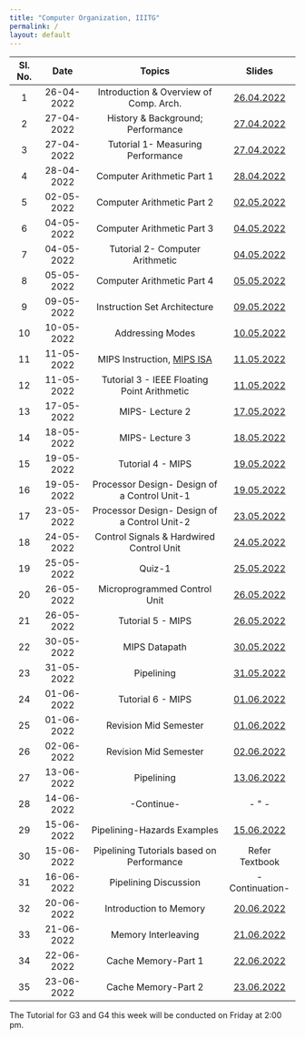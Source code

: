 ```yaml
---
title: "Computer Organization, IIITG"
permalink: /
layout: default
---
```

| Sl. No. | Date    | Topics  | Slides   |
|:---:|:-----------------:|:----------------------------------------------------------------------:|:--------------------------:|
| 1   | 26-04-2022   | Introduction & Overview of Comp. Arch.      | [26.04.2022](https://drive.google.com/file/d/1OTT2f7ZHPYsKctRPWXaJGbbnaZ7aOk7Q/view?usp=sharing)|
| 2   | 27-04-2022   | History & Background; Performance           |  [27.04.2022](https://drive.google.com/file/d/1OvUjXZD7jPp3JEolteK2hdTt8hF7DsBc/view?usp=sharing)|
| 3   | 27-04-2022   | Tutorial 1- Measuring Performance           |  [27.04.2022](https://drive.google.com/file/d/1oz5ENdr1jEoEYtUfdVWlfZpiiFGkTpyt/view?usp=sharing)|
| 4   | 28-04-2022   | Computer Arithmetic Part 1                  |  [28.04.2022](https://drive.google.com/file/d/1mg6j-cIfr-p8D5Xn-aWD06tN_v1Y1jRP/view?usp=sharing)|
| 5   | 02-05-2022   | Computer Arithmetic Part 2                  |  [02.05.2022](https://drive.google.com/file/d/1TaPuCs-61q65sb2OM-W8-xhwDMXo4MeG/view?usp=sharing)|
| 6   | 04-05-2022   | Computer Arithmetic Part 3                  |  [04.05.2022](https://drive.google.com/file/d/1dFDUL743jYgJIO2UhAICQ2DZdxWGcXeo/view?usp=sharing)|
| 7   | 04-05-2022   | Tutorial 2- Computer Arithmetic             |  [04.05.2022](https://drive.google.com/file/d/1hT5TV3FF6Vp67eeZTv_4Nws-1pDzN1ts/view?usp=sharing)|
| 8   | 05-05-2022   | Computer Arithmetic Part 4                  |  [05.05.2022](https://drive.google.com/file/d/16y76uyucVCJOjf1Ds2tzLztph-BA_aAa/view?usp=sharing)|
| 9   | 09-05-2022   | Instruction Set Architecture                |  [09.05.2022](https://drive.google.com/file/d/1eXkAvTe2KaEMu3xJbSE1ykGC297TJDv_/view?usp=sharing)|
| 10  | 10-05-2022   | Addressing Modes                            |  [10.05.2022](https://drive.google.com/file/d/1sz8bXBkJ0EGMGDaRgK4-_PQdLOKarcRV/view?usp=sharing)|
| 11  | 11-05-2022   | MIPS Instruction, [MIPS ISA](https://drive.google.com/file/d/1_DzUWyY0eYzyKRLPTE8c6bL23EqBsNW0/view?usp=sharing)                           |  [11.05.2022](https://drive.google.com/file/d/1pan4XlSzDke73T0x6VQ3gVw5ctpHnhv1/view?usp=sharing)|
| 12  | 11-05-2022   | Tutorial 3 - IEEE Floating Point Arithmetic |  [11.05.2022](https://drive.google.com/file/d/17QcFmrMgoIxCsg9RaGeO-obySuPF9_Pq/view?usp=sharing)|
| 13  | 17-05-2022   | MIPS- Lecture 2                             |  [17.05.2022](https://drive.google.com/file/d/1eUNaxWg7VI76s2O72cLYr3kQeow_I2mV/view?usp=sharing)|
| 14  | 18-05-2022   | MIPS- Lecture 3                             |  [18.05.2022](https://drive.google.com/file/d/1b-Dv4xJmeUuNWkz7CmaC1lIyQQSnZwOh/view?usp=sharing)|
| 15  | 19-05-2022   | Tutorial 4 - MIPS                           |  [19.05.2022](https://drive.google.com/file/d/1tucMNwNCg8yybHoQPBaqonoY_rvm_4SJ/view?usp=sharing)|
| 16  | 19-05-2022   | Processor Design- Design of a Control Unit-1|  [19.05.2022](https://drive.google.com/file/d/1prEwQxm1NWLBd22wHGs5O6OsYuCNv4eE/view?usp=sharing)|
| 17  | 23-05-2022   | Processor Design- Design of a Control Unit-2|  [23.05.2022](https://drive.google.com/file/d/1aX0Vrv7A14JXPbHbwkoI10Wzl4u7M6F5/view?usp=sharing)|
| 18  | 24-05-2022   | Control Signals & Hardwired Control Unit    |  [24.05.2022](https://drive.google.com/file/d/1ocVsZ_ed7C9KWQHO_kBzfp7ZemLixiQk/view?usp=sharing)|
| 19  | 25-05-2022   | Quiz-1|  [25.05.2022]()                     |
| 20  | 26-05-2022   | Microprogrammed Control Unit                |  [26.05.2022](https://drive.google.com/file/d/1Gy98bp0rumuZGW1bcy4umG81gYhlQAUa/view?usp=sharing)|
| 21  | 26-05-2022   | Tutorial 5 - MIPS                           |  [26.05.2022](https://drive.google.com/file/d/1mnPWKgPcKpGI_kiNPs6VsWz6_MeF9236/view?usp=sharing)|
| 22  | 30-05-2022   | MIPS Datapath                               |  [30.05.2022](https://drive.google.com/file/d/1JHqUtGhG7Zse6Cqp6OuC7euQ6srSrtrS/view?usp=sharing)|
| 23  | 31-05-2022   | Pipelining                                  |  [31.05.2022](https://drive.google.com/file/d/1jEV2iDHEVEBsF5hu85avyHzQDM8tV9A5/view?usp=sharing)|
| 24  | 01-06-2022   | Tutorial 6 - MIPS                           |  [01.06.2022](https://drive.google.com/file/d/1SG3iPIJWDdImaf9CvYufWrM_3dWu6sAx/view?usp=sharing)|
| 25  | 01-06-2022   | Revision Mid Semester                       | [01.06.2022]()|
| 26  | 02-06-2022   | Revision Mid Semester                       | [02.06.2022]()|
| 27  | 13-06-2022   | Pipelining                                  | [13.06.2022](https://drive.google.com/file/d/15en4aqXXWMSdi7wGsHWLIlySDXB4JlvC/view?usp=sharing)|
| 28  | 14-06-2022   | -Continue-                                  | - " -|
| 29  | 15-06-2022   | Pipelining-Hazards Examples                 | [15.06.2022](https://drive.google.com/file/d/19Z3rEF53G-o66fPcXvDHONucA10lPOcS/view?usp=sharing)|
| 30  | 15-06-2022   | Pipelining Tutorials based on Performance   | Refer Textbook                                                                                  |
| 31  | 16-06-2022   | Pipelining Discussion                       | -Continuation-                                                             |
| 32  | 20-06-2022   | Introduction to Memory                      | [20.06.2022](https://drive.google.com/file/d/1x0DWQRMQYTM4ECwpsiCunz_4l8s2NUA7/view?usp=sharing)|
| 33  | 21-06-2022   | Memory Interleaving                         | [21.06.2022](https://drive.google.com/file/d/1xGbifN0-8-AL_QI__rnf3PtXJmQBReJg/view?usp=sharing)|
| 34  | 22-06-2022   | Cache Memory-Part 1                         | [22.06.2022](https://drive.google.com/file/d/1IRhBoz1PEaUmR4eejRoP80Y1M0rvOglN/view?usp=sharing)|
| 35  | 23-06-2022   | Cache Memory-Part 2                         | [23.06.2022]()|



The Tutorial for G3 and G4 this week will be conducted on Friday at 2:00 pm.














